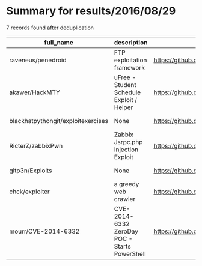 
# Summary for results/2016/08/29
    
7 records found after deduplication

| full_name | description | html_url | matched_list | matched_count | pushed_at | size | stargazers_count | language | forks_count |
|------------------------------------|-----------------------------------------------|-------------------------------------------------------|---------------------------------|-----------------|---------------------------|--------|--------------------|------------|---------------|
| raveneus/penedroid | FTP exploitation framework | https://github.com/raveneus/penedroid | ['exploit'] | 1 | 2016-08-29 14:00:56+00:00 | 65629 | 0 | Python | 0 |
| akawer/HackMTY | uFree - Student Schedule Exploit / Helper | https://github.com/akawer/HackMTY | ['exploit'] | 1 | 2016-08-29 14:17:32+00:00 | 2 | 1 | Python | 0 |
| blackhatpythongit/exploitexercises | None | https://github.com/blackhatpythongit/exploitexercises | ['exploit'] | 1 | 2016-08-29 05:59:10+00:00 | 0 | 0 | | 0 |
| RicterZ/zabbixPwn | Zabbix Jsrpc.php Injection Exploit | https://github.com/RicterZ/zabbixPwn | ['exploit'] | 1 | 2016-08-29 06:45:22+00:00 | 2 | 15 | Python | 19 |
| gitp3n/Exploits | None | https://github.com/gitp3n/Exploits | ['exploit'] | 1 | 2016-08-29 12:56:22+00:00 | 0 | 0 | | 0 |
| chck/exploiter | a greedy web crawler | https://github.com/chck/exploiter | ['exploit'] | 1 | 2016-08-29 15:10:24+00:00 | 1 | 0 | Scala | 0 |
| mourr/CVE-2014-6332 | CVE-2014-6332 ZeroDay POC - Starts PowerShell | https://github.com/mourr/CVE-2014-6332 | ['cve poc', 'cve-2', 'zeroday'] | 3 | 2016-08-29 21:09:37+00:00 | 3 | 1 | HTML | 3 |
